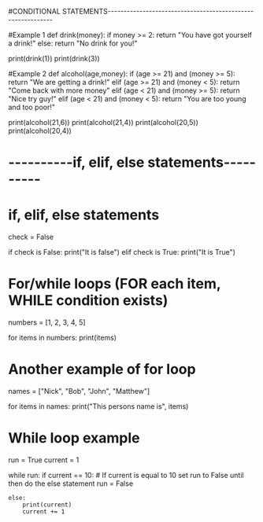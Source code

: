 #CONDITIONAL STATEMENTS------------------------------------------------------------

#Example 1
def drink(money):
    if money >= 2:
        return "You have got yourself a drink!"
    else:
        return "No drink for you!"

print(drink(1))
print(drink(3))

#Example 2
def alcohol(age,money):
    if (age >= 21) and (money >= 5):
        return "We are getting a drink!"
    elif (age >= 21) and (money < 5):
        return "Come back with more money"
    elif (age < 21) and (money >= 5):
        return "Nice try guy!"
    elif (age < 21) and (money < 5):
        return "You are too young and too poor!"

print(alcohol(21,6))
print(alcohol(21,4))
print(alcohol(20,5))
print(alcohol(20,4))

# ----------if, elif, else statements----------
# if, elif, else statements
check = False

if check is False:
    print("It is false")
elif check is True:
    print("It is True")

# For/while loops (FOR each item, WHILE condition exists)
numbers = [1, 2, 3, 4, 5]

for items in numbers:
    print(items)

# Another example of for loop

names = ["Nick", "Bob", "John", "Matthew"]

for items in names:
    print("This persons name is", items)

# While loop example
run = True
current = 1

while run:
    if current == 10:  # If current is equal to 10 set run to False until then do the else statement
        run = False

    else:
        print(current)
        current += 1